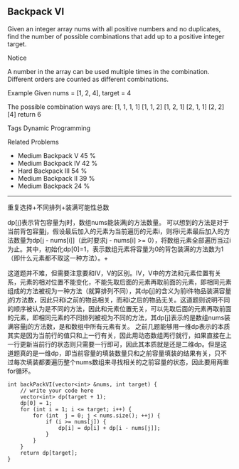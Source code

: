 ## Backpack VI ##

Given an integer array nums with all positive numbers and no duplicates, find the number of possible combinations that add up to a positive integer target.

 Notice

A number in the array can be used multiple times in the combination. 
Different orders are counted as different combinations.

Example
Given nums = [1, 2, 4], target = 4

The possible combination ways are:
[1, 1, 1, 1]
[1, 1, 2]
[1, 2, 1]
[2, 1, 1]
[2, 2]
[4]
return 6

Tags 
Dynamic Programming

Related Problems 

- Medium Backpack V 45 %
- Medium Backpack IV 42 %
- Hard Backpack III 54 %
- Medium Backpack II 39 %
- Medium Backpack 24 %

----------
重复选择+不同排列+装满可能性总数

dp[j]表示背包容量为j时，数组nums能装满j的方法数量。
可以想到的方法是对于当前背包容量j，假设最后加入的元素为当前遍历的元素i，则将i元素最后加入的方法数量为dp[j - nums[i]]（此时要求j - nums[i] >= 0），将数组元素全部遍历当过i为止。其中，初始化dp[0]=1，表示数组元素将容量为0的背包装满的方法数为1（即什么元素都不取这一种方法）。+

这道题并不难，但需要注意要和IV，V的区别。IV，V中的方法和元素位置有关系，元素的相对位置不能变化，不能先取后面的元素再取前面的元素，即相同元素组成的方法被视为一种方法（就算排列不同），其dp[j]的含义为前i件物品装满容量j的方法数，因此只和i之前的物品相关，而和i之后的物品无关。这道题则说明不同的顺序被认为是不同的方法，因此和元素位置无关，可以先取后面的元素再取前面的元素，即相同元素的不同排列被视为不同的方法，其dp[j]表示的是数组nums装满容量j的方法数，是和数组中所有元素有关。
之前几题能够用一维dp表示的本质其实是因为当前行的值只和上一行有关，因此用动态数组两行就行，如果直接在上一行更新当前行的状态则只需要一行即可，因此其本质就是还是二维dp。但是这道题真的是一维dp，即当前容量的填装数量只和之前容量填装的结果有关，只不过每次填装都要遍历整个nums数组来寻找相关的之前容量的状态，因此要用两重for循环。

    int backPackVI(vector<int> &nums, int target) {
        // write your code here
        vector<int> dp(target + 1);
        dp[0] = 1;
        for (int i = 1; i <= target; i++) {
            for (int  j = 0; j < nums.size(); ++j) {
                if (i >= nums[j]) {
                    dp[i] = dp[i] + dp[i - nums[j]];
                }
            }
        }
        return dp[target];
    }

